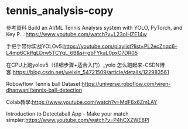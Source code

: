# tennis_analysis-copy
參考資料
Build an AI/ML Tennis Analysis system with YOLO, PyTorch, and Key P...:https://www.youtube.com/watch?v=L23oIHZE14w

手把手带你实战YOLOv5:https://youtube.com/playlist?list=PL2ecZnqc6-L4mp6CktfgLDrw5TCYqL_6B&si=gbFYkaL0pxC7DR05

在CPU上跑yolov5（详细步骤+适合入门）_yolo 怎么跑起来-CSDN博客:https://blog.csdn.net/weixin_54721509/article/details/122983561

Robowflow Tennis ball Dataset:https://universe.roboflow.com/viren-dhanwani/tennis-ball-detection

Colab教學:https://www.youtube.com/watch?v=MdF6x6ZmLAY

Introduction to Detectaball App - Make your match simpler:https://www.youtube.com/watch?v=P4hCXZWE8PI
